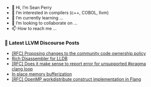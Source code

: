 - 👋 Hi, I’m Sean Perry
- 👀 I’m interested in compilers (c++, COBOL, llvm)
- 🌱 I’m currently learning ...
- 💞️ I’m looking to collaborate on ...
- 📫 How to reach me ...

<!---
s66perry/s66perry is a ✨ special ✨ repository because its `README.md` (this file) appears on your GitHub profile.
You can click the Preview link to take a look at your changes.
--->
### 📕 Latest LLVM Discourse Posts

<!-- DISCOURSE-LLVM:START -->
- [[RFC] Proposing changes to the community code ownership policy](https://discourse.llvm.org/t/rfc-proposing-changes-to-the-community-code-ownership-policy/80714?page=4#post_62)
- [Rich Disassembler for LLDB](https://discourse.llvm.org/t/rich-disassembler-for-lldb/76952#post_14)
- [[RFC] Does it make sense to report error for unsupported #pragma clang loop](https://discourse.llvm.org/t/rfc-does-it-make-sense-to-report-error-for-unsupported-pragma-clang-loop/80898#post_2)
- [In place memory bufferization](https://discourse.llvm.org/t/in-place-memory-bufferization/80899#post_1)
- [[RFC] OpenMP workdistribute construct implementation in Flang](https://discourse.llvm.org/t/rfc-openmp-workdistribute-construct-implementation-in-flang/80124#post_8)
<!-- DISCOURSE-LLVM:END -->

